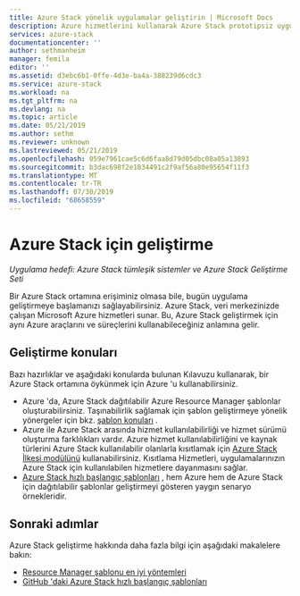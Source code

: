 ```yaml
---
title: Azure Stack yönelik uygulamalar geliştirin | Microsoft Docs
description: Azure hizmetlerini kullanarak Azure Stack prototipsiz uygulamalar için geliştirme konuları.
services: azure-stack
documentationcenter: ''
author: sethmanheim
manager: femila
editor: ''
ms.assetid: d3ebc6b1-0ffe-4d3e-ba4a-388239d6cdc3
ms.service: azure-stack
ms.workload: na
ms.tgt_pltfrm: na
ms.devlang: na
ms.topic: article
ms.date: 05/21/2019
ms.author: sethm
ms.reviewer: unknown
ms.lastreviewed: 05/21/2019
ms.openlocfilehash: 059e7961cae5c6d6faa8d79d05dbc08a05a13893
ms.sourcegitcommit: b3dac698f2e1834491c2f9af56a80e95654f11f3
ms.translationtype: MT
ms.contentlocale: tr-TR
ms.lasthandoff: 07/30/2019
ms.locfileid: "68658559"
---
```

# <a name="develop-for-azure-stack"></a>Azure Stack için geliştirme

*Uygulama hedefi: Azure Stack tümleşik sistemler ve Azure Stack Geliştirme Seti*

Bir Azure Stack ortamına erişiminiz olmasa bile, bugün uygulama geliştirmeye başlamanızı sağlayabilirsiniz. Azure Stack, veri merkezinizde çalışan Microsoft Azure hizmetleri sunar. Bu, Azure Stack geliştirmek için aynı Azure araçlarını ve süreçlerini kullanabileceğiniz anlamına gelir.

## <a name="development-considerations"></a>Geliştirme konuları

Bazı hazırlıklar ve aşağıdaki konularda bulunan Kılavuzu kullanarak, bir Azure Stack ortamına öykünmek için Azure 'u kullanabilirsiniz.

* Azure 'da, Azure Stack dağıtılabilir Azure Resource Manager şablonlar oluşturabilirsiniz. Taşınabilirlik sağlamak için şablon geliştirmeye yönelik yönergeler için bkz. [şablon konuları](azure-stack-develop-templates.md) .
* Azure ile Azure Stack arasında hizmet kullanılabilirliği ve hizmet sürümü oluşturma farklılıkları vardır. Azure hizmet kullanılabilirliğini ve kaynak türlerini Azure Stack kullanılabilir olanlarla kısıtlamak için [Azure Stack İlkesi modülünü](azure-stack-policy-module.md) kullanabilirsiniz. Kısıtlama Hizmetleri, uygulamalarınızın Azure Stack için kullanılabilen hizmetlere dayanmasını sağlar.
* [Azure Stack hızlı başlangıç şablonları](https://github.com/Azure/AzureStack-QuickStart-Templates) , hem Azure hem de Azure Stack için dağıtılabilir şablonlar geliştirmeyi gösteren yaygın senaryo örnekleridir.

## <a name="next-steps"></a>Sonraki adımlar

Azure Stack geliştirme hakkında daha fazla bilgi için aşağıdaki makalelere bakın:

* [Resource Manager şablonu en iyi yöntemleri](azure-stack-develop-templates.md)
* [GitHub 'daki Azure Stack hızlı başlangıç şablonları](https://github.com/Azure/AzureStack-QuickStart-Templates)